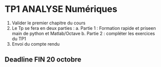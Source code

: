 
# TP1 ANALYSE Numériques
1. Valider le premier chapitre du cours 
2. Le Tp se fera en deux parties :
a. Partie 1 : Formation rapide et priseen main de python et Matlab/Octave
b. Partie 2 : compléter les exercices du TP1
3. Envoi du compte rendu 

## Deadline FIN 20 octobre 

